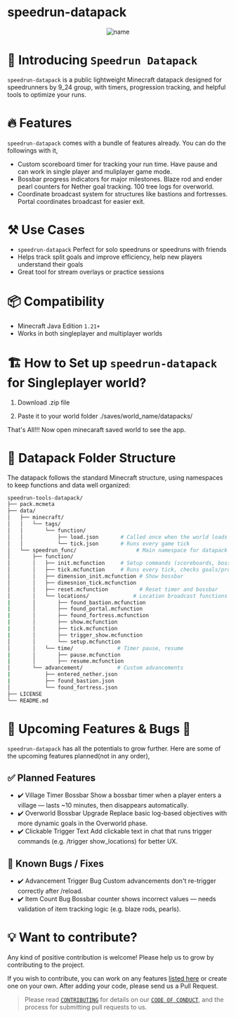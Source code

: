 # speedrun-datapack
<p align="center">
<img src="https://res.cloudinary.com/atapas/image/upload/v1632156569/demos/GitHub-Projects_tyxnkl.png" alt="name"/>
<p/>
  
# 👋 Introducing `Speedrun Datapack`
`speedrun-datapack` is a public lightweight Minecraft datapack designed for speedrunners by 9_24 group, with timers, progression tracking, and helpful tools to optimize your runs. 
  
# 🔥 Features
`speedrun-datapack` comes with a bundle of features already. You can do the followings with it,

- Custom scoreboard timer for tracking your run time. Have pause and can work in single player and muliplayer game mode.
- Bossbar progress indicators for major milestones. Blaze rod and ender pearl counters for Nether goal tracking. 100 tree logs for overworld.
- Coordinate broadcast system for structures like bastions and fortresses. Portal coordinates broadcast for easier exit.

# ⚒️ Use Cases
- `speedrun-datapack` Perfect for solo speedruns or speedruns with friends
- Helps track split goals and improve efficiency, help new players understand their goals
- Great tool for stream overlays or practice sessions

# 📦 Compatibility
- Minecraft Java Edition `1.21+`
- Works in both singleplayer and multiplayer worlds

# 🏗️ How to Set up `speedrun-datapack` for Singleplayer world?

1. Download .zip file

2. Paste it to your world folder ./saves/world_name/datapacks/

That's All!!! Now open minecaraft saved world to see the app.

# 📁 Datapack Folder Structure

The datapack follows the standard Minecraft structure, using namespaces to keep functions and data well organized:
```bash
speedrun-tools-datapack/
├── pack.mcmeta
├── data/
│   ├── minecraft/
│   │   └── tags/
│   │       └── function/
│   │           ├── load.json       # Called once when the world loads
│   │           └── tick.json       # Runs every game tick
│   └── speedrun_func/                   # Main namespace for datapack logic
│       ├── function/
│       │   ├── init.mcfunction     # Setup commands (scoreboards, bossbars)
│       │   ├── tick.mcfunction     # Runs every tick, checks goals/progress
│       │   ├── dimension_init.mcfunction # Show bossbar
│       │   ├── dimesnion_tick.mcfunction
│       │   ├── reset.mcfunction          # Reset timer and bossbar
│       │   └── locations/              # Location broadcast functions (with trigger function)
|       │       ├── found_bastion.mcfunction
|       │       ├── found_portal.mcfunction
|       │       ├── found_fortress.mcfunction
|       │       ├── show.mcfunction
|       │       ├── tick.mcfunction
|       │       ├── trigger_show.mcfunction
│       │       └── setup.mcfunction
│       │   └── time/              # Timer pause, resume
|       │       ├── pause.mcfunction
|       │       ├── resume.mcfunction
│       └── advancement/           # Custom advancements
|           ├── entered_nether.json      
|           ├── found_bastion.json      
│           └── found_fortress.json      
├── LICENSE
└── README.md
```
# 🦄 Upcoming Features & Bugs 👾
`speedrun-datapack` has all the potentials to grow further. Here are some of the upcoming features planned(not in any order),

## ✅ Planned Features
- ✔️  Village Timer Bossbar
Show a bossbar timer when a player enters a village — lasts ~10 minutes, then disappears automatically.
- ✔️ Overworld Bossbar Upgrade
Replace basic log-based objectives with more dynamic goals in the Overworld phase.
- ✔️ Clickable Trigger Text
Add clickable text in chat that runs trigger commands (e.g. /trigger show_locations) for better UX.

## 🐞 Known Bugs / Fixes
- ✔️ Advancement Trigger Bug
Custom advancements don't re-trigger correctly after /reload.
- ✔️ Item Count Bug
Bossbar counter shows incorrect values — needs validation of item tracking logic (e.g. blaze rods, pearls).

# 💡 Want to contribute?
Any kind of positive contribution is welcome! Please help us to grow by contributing to the project.

If you wish to contribute, you can work on any features [listed here](https://github.com/atapas/model-repo#-upcoming-features) or create one on your own. After adding your code, please send us a Pull Request.

> Please read [`CONTRIBUTING`](CONTRIBUTING.md) for details on our [`CODE OF CONDUCT`](CODE_OF_CONDUCT.md), and the process for submitting pull requests to us.
